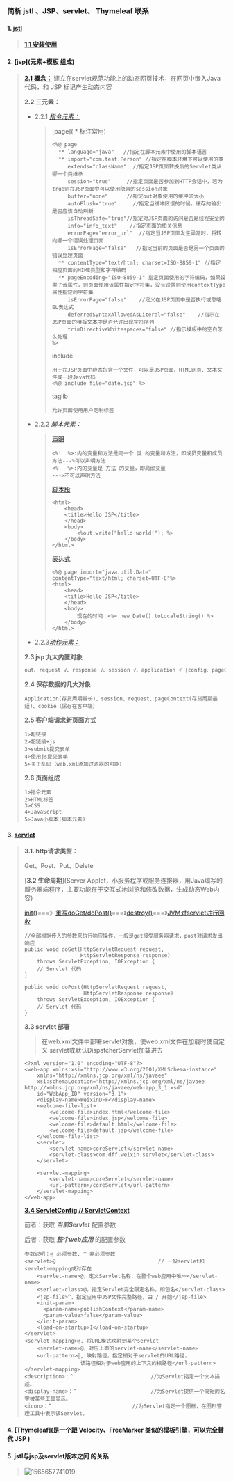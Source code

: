 ### 简析 jstl 、JSP、servlet、 Thymeleaf 联系

#### 1. [jstl](JSP标准标签库，是JSP标签的集合，封装了很多JSP应用程序的核心功能)

> [**1.1 安装使用**](在JSP)

#### 2. [jsp](元素+模板 组成)

> [**2.1 概念：**](Myeclipse项目结构一般将css、images、admin（后台管理页面）、pages（主页面）等文件夹放在Webroot目录下) 建立在servlet规范功能上的动态网页技术，在网页中嵌入Java代码，和 JSP 标记产生动态内容
>
> **2.2 三元素：**
>
> * 2.2.1 [*指令元素：*](page指令、include指令、taglib指令)
>
>   > [page]( * 标注常用)
>   >
>   > ```
>   > <%@ page 
>   >   ** language="java"   //指定在脚本元素中使用的脚本语言
>   >   ** import="com.test.Person" //指定在脚本环境下可以使用的类
>   >      extends="className"  //指定JSP页面转换后的Servlet类从哪一个类继承
>   >      session="true"     //指定页面是否参加到HTTP会话中，若为true则在JSP页面中可以使用隐含的session对象
>   >      buffer="none"      //指定out对象使用的缓冲区大小    
>   >      autoFlush="true"     //指定当缓冲区慢的时候，缓存的输出是否应该自动刷新
>   >      isThreadSafe="true"//指定对JSP页面的访问是否是线程安全的
>   >      info="info_text"    //指定页面的相关信息
>   >      errorPage="error_url"  //指定当JSP页面发生异常时，将转向哪一个错误处理页面
>   >      isErrorPage="false"   //指定当前的页面是否是另一个页面的错误处理页面
>   >   ** contentType="text/html; charset=ISO-8859-1" //指定相应页面的MIME类型和字符编码
>   >   ** pageEncoding="ISO-8859-1" 指定页面使用的字符编码，如果设置了该属性，则页面使用该属性指定字符集，没有设置则使用contextType属性指定的字符集
>   >      isErrorPage="false"    //定义在JSP页面中是否执行或忽略EL表达式
>   >      deferredSyntaxAllowedAsLiteral="false"    //指示在JSP页面的模板文本中是否允许出现字符序列
>   >      trimDirectiveWhitespaces="false" //指示模板中的空白怎么处理
>   > %>
>   > ```
>   >
>   > include
>   >
>   > ```
>   > 用于在JSP页面中静态包含一个文件，可以是JSP页面、HTML网页、文本文件或一段Java代码
>   > <%@ include file="date.jsp" %>
>   > ```
>   >
>   > taglib
>   >
>   > ```
>   > 允许页面使用用户定制标签
>   > ```
>
> * 2.2.2 [*脚本元素：*](声明+脚本段+表达式)
>
>   > [声明](声明jsp页面的脚本语言中的变量和方法)
>   >
>   > ```
>   > <%!  %>:内的变量和方法是同一个 类 的变量和方法，即成员变量和成员方法--->可以声明方法
>   > <%   %>:内的变量是 方法 的变量，即局部变量                       --->不可以声明方法
>   > ```
>   >
>   > [脚本段](请求处理期间要执行的Java代码段)
>   >
>   > ```
>   > <html>
>   >     <head>
>   >     <title>Hello JSP</title>
>   >     </head>
>   >     <body>
>   >         <%out.write("hello world!"); %>
>   >     </body>
>   > </html>
>   > ```
>   >
>   > [表达式](是Java语言中完整的表达式，在请求处理时计算这些表达式，计算的结果将被转换为字符串，插入到输出流中)
>   >
>   > ```
>   > <%@ page import="java.util.Date" contentType="text/html; charset=UTF-8"%>
>   > <html>
>   >     <head>
>   >     <title>Hello JSP</title>
>   >     </head>
>   >     <body>
>   >         现在的时间：<%= new Date().toLocaleString() %>
>   >     </body>
>   > </html>
>   > ```
>
> * 2.2.3[*动作元素：*](规范定义20个标准动作元素)
>
> **2.3 jsp 九大内置对象**
>
> ```HTML
> out、request √、response √、session √、application √ |config、pageContext、page、Exception
> ```
>
> **2.4 保存数据的几大对象**
>
> ```
> Application(存货周期最长)、session、request、pageContext(存货周期最短)、cookie（保存在客户端）
> ```
>
> **2.5 客户端请求新页面方式**
>
> ```
> 1>超链接
> 2>超链接+js
> 3>submit提交表单
> 4>使用js提交表单
> 5>关于乱码（web.xml添加过滤器的可能）
> ```
>
> **2.6 页面组成**
>
> ```
> 1>指令元素
> 2>HTML标签 
> 3>CSS
> 4>JavaScript
> 5>Java小脚本(脚本元素)
> ```
>
> 

#### 3. [servlet](由JVM的垃圾回收器进行回收)

> **3.1. http请求类型：**
>
> Get、Post、Put、Delete
>
> [**3.2 生命周期**](Server Applet，小服务程序或服务连接器，用Java编写的服务器端程序，主要功能在于交互式地浏览和修改数据，生成动态Web内容)
>
> [init()](最开始并只创建一次，创建加载一些数据用于整个servlet生命周期)===》[重写doGet/doPost()]()===》[destroy()](和init()方法一样只调用一次，使servlet关闭数据库连接，停止后台进程，将cookie列表和点击计数器写入磁盘)===》[JVM对servlet进行回收](destroy()调用完后servlet对象被标记为垃圾回收等待JVM垃圾回收器进行回收)
>
> ```
> //全部根据传入的参数来执行响应操作，一般是get接受服务器请求，post对请求发出响应
> public void doGet(HttpServletRequest request,
>                   HttpServletResponse response)
>     throws ServletException, IOException {
>     // Servlet 代码
> }
>
> public void doPost(HttpServletRequest request,
>                    HttpServletResponse response)
>     throws ServletException, IOException {
>     // Servlet 代码
> }
> ```
>
> **3.3 servlet 部署**
>
> > 在web.xml文件中部署servlet对象，使web.xml文件在加载时使自定义 servlet或默认DispatcherServlet加载进去
>
> ```
> <?xml version="1.0" encoding="UTF-8"?>
> <web-app xmlns:xsi="http://www.w3.org/2001/XMLSchema-instance"
>     xmlns="http://xmlns.jcp.org/xml/ns/javaee"
>     xsi:schemaLocation="http://xmlns.jcp.org/xml/ns/javaee http://xmlns.jcp.org/xml/ns/javaee/web-app_3_1.xsd"
>     id="WebApp_ID" version="3.1">
>     <display-name>WeixinDFF</display-name>
>     <welcome-file-list>
>         <welcome-file>index.html</welcome-file>
>         <welcome-file>index.jsp</welcome-file>
>         <welcome-file>default.html</welcome-file>
>         <welcome-file>default.jsp</welcome-file>
>     </welcome-file-list>
>     <servlet>
>         <servlet-name>coreServlet</servlet-name>
>         <servlet-class>com.dff.weixin.servlet</servlet-class>
>     </servlet>
>     
>     <servlet-mapping>
>         <servlet-name>coreServlet</servlet-name>
>         <url-pattern>/coreServlet</url-pattern>
>     </servlet-mapping>
> </web-app>
> ```
>
> [**3.4 ServletConfig // ServletContext**](使用<init-param>子元素将初始化参数名和参数值传递给Servlet，访问Servlet配置参数通过ServletConfig对象完成)
>
> 前者：获取 ***当前Servlet*** 配置参数
>
> 后者：获取 ***整个web应用*** 的配置参数
>
> ```
> 参数说明：@ 必须参数, ^ 非必须参数
> <servlet>@                                 // 一般servlet和servlet-mapping成对存在
>     <servlet-name>@，定义Servlet名称，在整个web应用中唯一</servlet-name>
>     <serlvet-class>@，指定Servlet完全限定名称，即包名</servlet-class>
>     <jsp-file>^，指定应用中JSP文件完整路径，由 / 开始</jsp-file>
>     <init-param>  
>       <param-name>publishContext</param-name>  
>       <param-value>false</param-value>  
>     </init-param>  
>     <load-on-startup>1</load-on-startup>
> </servlet>
> <servlet-mapping>@, 将URL模式映射到某个servlet
>     <servlet-name>@，对应上面的servlet-name</servlet-name>
>     <url-pattern>@, 映射路径，指定相对于servlet的URL路径，
>                   该路径相对于web应用的上下文的根路径</url-pattern>
> </servlet-mapping>
> <description>：^                         //为Servlet指定一个文本描述。
> <display-name>：^                        //为Servlet提供一个简短的名字被某些工具显示。
> <icon>：^                          //为Servlet指定一个图标，在图形管理工具中表示该Servlet。
> ```

#### 4. [Thymeleaf](是一个跟 Velocity、FreeMarker 类似的模板引擎，可以完全替代 JSP )

> 

#### 5. jstl与jsp及servlet版本之间  的关系

> ![1565657741019](F:\桌面\mkd\pics\1565657741019.png)





